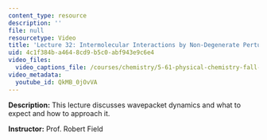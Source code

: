 ```yaml
---
content_type: resource
description: ''
file: null
resourcetype: Video
title: 'Lecture 32: Intermolecular Interactions by Non-Degenerate Perturbation Theory'
uid: 4c1f384b-a464-8cd9-b5c0-abf943e9c6e4
video_files:
  video_captions_file: /courses/chemistry/5-61-physical-chemistry-fall-2017/lecture-videos/intermolecular-interactions-by-non-degenerate-perturbation-theory/QkMB_0jOvVA.vtt
video_metadata:
  youtube_id: QkMB_0jOvVA
---
```


**Description:** This lecture discusses wavepacket dynamics and what to expect and how to approach it.

**Instructor:** Prof. Robert Field